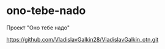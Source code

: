 # ono-tebe-nado

Проект "Оно тебе надо"

https://github.com/VladislavGalkin28/VladislavGalkin_otn.git
